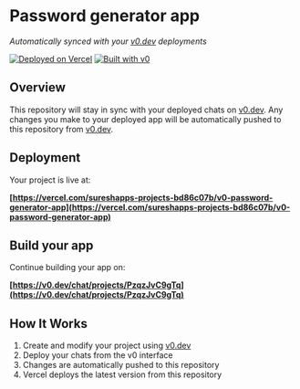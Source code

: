 # Password generator app

*Automatically synced with your [v0.dev](https://v0.dev) deployments*

[![Deployed on Vercel](https://img.shields.io/badge/Deployed%20on-Vercel-black?style=for-the-badge&logo=vercel)](https://vercel.com/sureshapps-projects-bd86c07b/v0-password-generator-app)
[![Built with v0](https://img.shields.io/badge/Built%20with-v0.dev-black?style=for-the-badge)](https://v0.dev/chat/projects/PzqzJvC9gTq)

## Overview

This repository will stay in sync with your deployed chats on [v0.dev](https://v0.dev).
Any changes you make to your deployed app will be automatically pushed to this repository from [v0.dev](https://v0.dev).

## Deployment

Your project is live at:

**[https://vercel.com/sureshapps-projects-bd86c07b/v0-password-generator-app](https://vercel.com/sureshapps-projects-bd86c07b/v0-password-generator-app)**

## Build your app

Continue building your app on:

**[https://v0.dev/chat/projects/PzqzJvC9gTq](https://v0.dev/chat/projects/PzqzJvC9gTq)**

## How It Works

1. Create and modify your project using [v0.dev](https://v0.dev)
2. Deploy your chats from the v0 interface
3. Changes are automatically pushed to this repository
4. Vercel deploys the latest version from this repository
